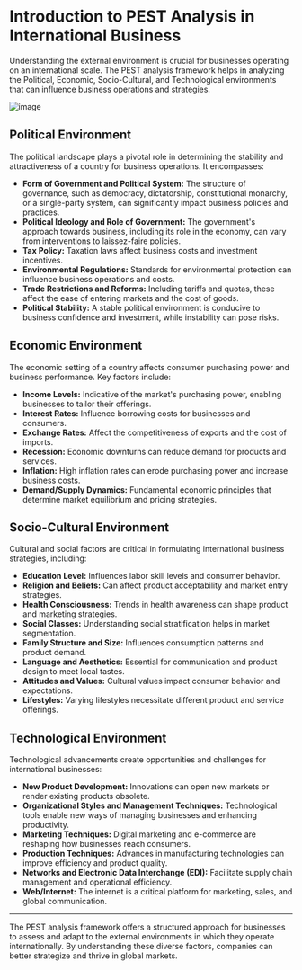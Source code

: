 
# Introduction to PEST Analysis in International Business

Understanding the external environment is crucial for businesses operating on an international scale. The PEST analysis framework helps in analyzing the Political, Economic, Socio-Cultural, and Technological environments that can influence business operations and strategies.

![image](https://github.com/Collegehive/Notes/assets/159722383/aafacbd9-8808-4d8e-bd3c-13f84e65e46e)


## Political Environment

The political landscape plays a pivotal role in determining the stability and attractiveness of a country for business operations. It encompasses:

- **Form of Government and Political System:** The structure of governance, such as democracy, dictatorship, constitutional monarchy, or a single-party system, can significantly impact business policies and practices.
- **Political Ideology and Role of Government:** The government's approach towards business, including its role in the economy, can vary from interventions to laissez-faire policies.
- **Tax Policy:** Taxation laws affect business costs and investment incentives.
- **Environmental Regulations:** Standards for environmental protection can influence business operations and costs.
- **Trade Restrictions and Reforms:** Including tariffs and quotas, these affect the ease of entering markets and the cost of goods.
- **Political Stability:** A stable political environment is conducive to business confidence and investment, while instability can pose risks.

## Economic Environment

The economic setting of a country affects consumer purchasing power and business performance. Key factors include:

- **Income Levels:** Indicative of the market's purchasing power, enabling businesses to tailor their offerings.
- **Interest Rates:** Influence borrowing costs for businesses and consumers.
- **Exchange Rates:** Affect the competitiveness of exports and the cost of imports.
- **Recession:** Economic downturns can reduce demand for products and services.
- **Inflation:** High inflation rates can erode purchasing power and increase business costs.
- **Demand/Supply Dynamics:** Fundamental economic principles that determine market equilibrium and pricing strategies.

## Socio-Cultural Environment

Cultural and social factors are critical in formulating international business strategies, including:

- **Education Level:** Influences labor skill levels and consumer behavior.
- **Religion and Beliefs:** Can affect product acceptability and market entry strategies.
- **Health Consciousness:** Trends in health awareness can shape product and marketing strategies.
- **Social Classes:** Understanding social stratification helps in market segmentation.
- **Family Structure and Size:** Influences consumption patterns and product demand.
- **Language and Aesthetics:** Essential for communication and product design to meet local tastes.
- **Attitudes and Values:** Cultural values impact consumer behavior and expectations.
- **Lifestyles:** Varying lifestyles necessitate different product and service offerings.

## Technological Environment

Technological advancements create opportunities and challenges for international businesses:

- **New Product Development:** Innovations can open new markets or render existing products obsolete.
- **Organizational Styles and Management Techniques:** Technological tools enable new ways of managing businesses and enhancing productivity.
- **Marketing Techniques:** Digital marketing and e-commerce are reshaping how businesses reach consumers.
- **Production Techniques:** Advances in manufacturing technologies can improve efficiency and product quality.
- **Networks and Electronic Data Interchange (EDI):** Facilitate supply chain management and operational efficiency.
- **Web/Internet:** The internet is a critical platform for marketing, sales, and global communication.

---

The PEST analysis framework offers a structured approach for businesses to assess and adapt to the external environments in which they operate internationally. By understanding these diverse factors, companies can better strategize and thrive in global markets.
